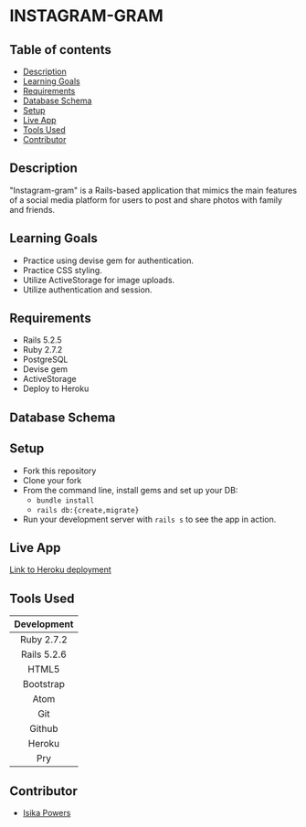 # INSTAGRAM-GRAM

## Table of contents
* [Description](#description)
* [Learning Goals](#learning-goals)
* [Requirements](#requirements)
* [Database Schema](#database-schema)
* [Setup](#setup)
* [Live App](#live-app)
* [Tools Used](#tools-used)
* [Contributor](#contributor)

## Description

"Instagram-gram" is a Rails-based application that mimics the main features of a social media platform for users to post and share photos with family and friends.

## Learning Goals
- Practice using devise gem for authentication.
- Practice CSS styling.
- Utilize ActiveStorage for image uploads.
- Utilize authentication and session.

## Requirements
- Rails 5.2.5
- Ruby 2.7.2
- PostgreSQL
- Devise gem
- ActiveStorage
- Deploy to Heroku

## Database Schema


## Setup
* Fork this repository
* Clone your fork
* From the command line, install gems and set up your DB:
    * `bundle install`
    * `rails db:{create,migrate}`
* Run your development server with `rails s` to see the app in action.

## Live App
[Link to Heroku deployment](https://instagram-gram.herokuapp.com)

## Tools Used

|   Development  |
| :-------------:| 
| Ruby 2.7.2     | 
| Rails 5.2.6    | 
| HTML5          | 
| Bootstrap      | 
| Atom           | 
| Git            | 
| Github         | 
| Heroku         | 
| Pry            |

## Contributor

- [Isika Powers](https://github.com/Isikapowers/)
